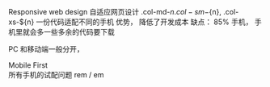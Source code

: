 Responsive web design 自适应网页设计
.col-md-${n} .col-sm-${n}, .col-xs-${n}
一份代码适配不同的手机  优势， 降低了开发成本
缺点： 85% 手机， 
手机里就会多一些多余的代码要下载

PC 和移动端一般分开， 

Mobile First  
  所有手机的试配问题 
  rem / em
